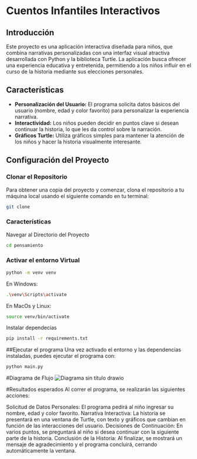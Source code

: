 # Cuentos Infantiles Interactivos 

## Introducción

Este proyecto es una aplicación interactiva diseñada para niños, que combina narrativas personalizadas con una interfaz visual atractiva desarrollada con Python y la biblioteca Turtle. La aplicación busca ofrecer una experiencia educativa y entretenida, permitiendo a los niños influir en el curso de la historia mediante sus elecciones personales.

## Características

- **Personalización del Usuario:** El programa solicita datos básicos del usuario (nombre, edad y color favorito) para personalizar la experiencia narrativa.
- **Interactividad:** Los niños pueden decidir en puntos clave si desean continuar la historia, lo que les da control sobre la narración.
- **Gráficos Turtle:** Utiliza gráficos simples para mantener la atención de los niños y hacer la historia visualmente interesante.

## Configuración del Proyecto

### Clonar el Repositorio

Para obtener una copia del proyecto y comenzar, clona el repositorio a tu máquina local usando el siguiente comando en tu terminal:

```bash
git clone
```
### Características
Navegar al Directorio del Proyecto

```bash
cd pensamiento
```
### Activar el entorno Virtual
```bash
python -m venv venv
```
En Windows:

```bash
.\venv\Scripts\activate
```

En MacOs y Linux:

```bash
source venv/bin/activate
```
Instalar dependecias

```bash
pip install -r requirements.txt
```

##Ejecutar el programa
Una vez activado el entorno y las dependencias instaladas, puedes ejecutar el programa con:

```bash
python main.py
```
#Diagrama de Flujo 
![Diagrama sin título drawio](https://github.com/nexbox09/pensamiento/assets/68700670/457480ae-7fb4-418c-b26c-57f058232f2c)

#Resultados esperados
Al correr el programa, se realizarán las siguientes acciones:

Solicitud de Datos Personales: El programa pedirá al niño ingresar su nombre, edad y color favorito.
Narrativa Interactiva: La historia se presentará en una ventana de Turtle, con texto y gráficos que cambian en función de las interacciones del usuario.
Decisiones de Continuación: En varios puntos, se preguntará al niño si desea continuar con la siguiente parte de la historia.
Conclusión de la Historia: Al finalizar, se mostrará un mensaje de agradecimiento y el programa concluirá, cerrando automáticamente la ventana.


